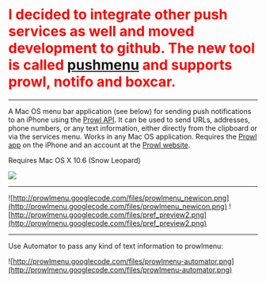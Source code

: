 # <font color='red'><b>I decided to integrate other push services as well and moved development to github. The new tool is called <a href='https://github.com/kalcher/pushmenu'>pushmenu</a> and supports prowl, notifo and boxcar.</b></font> #




---


A Mac OS menu bar application (see below) for sending push notifications to an iPhone using the [Prowl API](https://prowl.weks.net/). It can be used to send URLs, addresses, phone numbers, or any text information, either directly from the clipboard or via the services menu. Works in any Mac OS application. Requires the [Prowl app](http://itunes.apple.com/de/app/prowl-growl-client/id320876271) on the iPhone and an account at the [Prowl website](https://prowl.weks.net/).

Requires Mac OS X 10.6 (Snow Leopard)

[![](https://www.paypal.com/en_US/DE/i/btn/btn_donateCC_LG.gif)](https://www.paypal.com/cgi-bin/webscr?cmd=_s-xclick&hosted_button_id=8L4HS25PWJX5W)




---

![http://prowlmenu.googlecode.com/files/prowlmenu_newicon.png](http://prowlmenu.googlecode.com/files/prowlmenu_newicon.png)
![http://prowlmenu.googlecode.com/files/pref_preview2.png](http://prowlmenu.googlecode.com/files/pref_preview2.png)


---

Use Automator to pass any kind of text information to prowlmenu:

![http://prowlmenu.googlecode.com/files/prowlmenu-automator.png](http://prowlmenu.googlecode.com/files/prowlmenu-automator.png)

